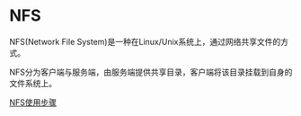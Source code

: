 # NFS

NFS(Network File System)是一种在Linux/Unix系统上，通过网络共享文件的方式。

NFS分为客户端与服务端，由服务端提供共享目录，客户端将该目录挂载到自身的文件系统上。

[NFS使用步骤](https://www.tecmint.com/how-to-setup-nfs-server-in-linux/)